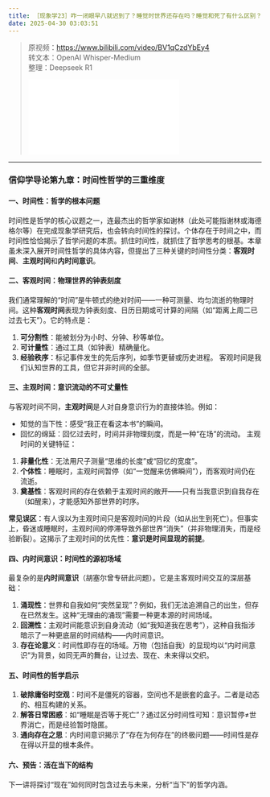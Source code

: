 ```yaml
---
title: ［现象学23］咋一闭眼早八就迟到了？睡觉时世界还存在吗？睡觉和死了有什么区别？睡醒了就是重生了？为啥我们一觉过去了这么长时间？时间究竟是什么？有三种时间性！！
date: 2025-04-30 03:03:51
---
```


> 原视频：https://www.bilibili.com/video/BV1qCzdYbEy4<br>转文本：OpenAI Whisper-Medium<br>整理：Deepseek R1
>
> <iframe src="//player.bilibili.com/player.html?bvid=BV1qCzdYbEy4&autoplay=0" scrolling="no" border="0" frameborder="no" framespacing="0" allowfullscreen="true"></iframe>

---

### 信仰学导论第九章：时间性哲学的三重维度

#### 一、时间性：哲学的根本问题
时间性是哲学的核心议题之一，连最杰出的哲学家如谢林（此处可能指谢林或海德格尔等）在完成现象学研究后，也会转向时间性的探讨。个体存在于时间之中，而时间性恰恰揭示了哲学问题的本质。抓住时间性，就抓住了哲学思考的根基。本章虽未深入展开时间性哲学的具体内容，但提出了三种关键的时间性分类：**客观时间**、**主观时间**和**内时间意识**。

#### 二、客观时间：物理世界的钟表刻度
我们通常理解的“时间”是牛顿式的绝对时间——一种可测量、均匀流逝的物理时间。这种**客观时间**表现为钟表刻度、日历日期或可计算的间隔（如“距离上周二已过去七天”）。它的特点是：
1. **可分割性**：能被划分为小时、分钟、秒等单位。
2. **可计量性**：通过工具（如钟表）精确量化。
3. **经验秩序**：标记事件发生的先后序列，如季节更替或历史进程。
客观时间是我们认知世界的工具，但它并非时间的全部。

#### 三、主观时间：意识流动的不可丈量性
与客观时间不同，**主观时间**是人对自身意识行为的直接体验。例如：
- 知觉的当下性：感受“我正在看这本书”的瞬间。
- 回忆的绵延：回忆过去时，时间并非物理刻度，而是一种“在场”的流动。
主观时间的关键特征：
1. **非量化性**：无法用尺子测量“思维的长度”或“回忆的宽度”。
2. **个体性**：睡眠时，主观时间暂停（如“一觉醒来仿佛瞬间”），而客观时间仍在流逝。
3. **奠基性**：客观时间的存在依赖于主观时间的敞开——只有当我意识到自我存在（如醒来），才能感知外部世界的时序。

**常见误区**：有人误以为主观时间只是客观时间的片段（如从出生到死亡）。但事实上，昏迷或睡眠时，主观时间的停滞导致外部世界“消失”（并非物理消失，而是经验断裂）。这揭示了主观时间的优先性：**意识是时间显现的前提**。

#### 四、内时间意识：时间性的源初场域
最复杂的是**内时间意识**（胡塞尔曾专研此问题）。它是主客观时间交互的深层基础：
1. **涌现性**：世界和自我如何“突然呈现”？例如，我们无法追溯自己的出生，但存在已然发生。这种“无理由的涌现”需要一种更本源的时间场域。
2. **回溯性**：主观时间能意识到自身流动（如“我知道我在思考”），这种自我指涉暗示了一种更底层的时间结构——内时间意识。
3. **存在论意义**：时间性即存在的场域。万物（包括自我）的显现均以“内时间意识”为背景，如同无声的舞台，让过去、现在、未来得以交织。

#### 五、时间性的哲学启示
1. **破除庸俗时空观**：时间不是僵死的容器，空间也不是嵌套的盒子。二者是动态的、相互构建的关系。
2. **解答日常困惑**：如“睡眠是否等于死亡”？通过区分时间性可知：意识暂停≠世界消亡，而是经验暂时隐匿。
3. **通向存在之思**：内时间意识揭示了“存在为何存在”的终极问题——时间性是存在得以开显的根本条件。

#### 六、预告：活在当下的结构
下一讲将探讨“现在”如何同时包含过去与未来，分析“当下”的哲学内涵。